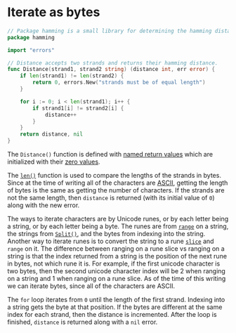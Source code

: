 # Iterate as bytes

```go
// Package hamming is a small library for determining the hamming distance between two strands.
package hamming

import "errors"

// Distance accepts two strands and returns their hamming distance.
func Distance(strand1, strand2 string) (distance int, err error) {
	if len(strand1) != len(strand2) {
		return 0, errors.New("strands must be of equal length")
	}

	for i := 0; i < len(strand1); i++ {
		if strand1[i] != strand2[i] {
			distance++
		}
	}
	return distance, nil
}
```

The `Distance()` function is defined with [named return values][named-return-values] which are initialized with their [zero values][zero-values].

The [`len()`][len] function is used to compare the lengths of the strands in bytes.
Since at the time of writing all of the characters are [ASCII][ascii], getting the length of bytes is the same as getting the number of characters.
If the strands are not the same length, then `distance` is returned (with its initial value of `0`) along with the new error.

The ways to iterate characters are by Unicode runes, or by each letter being a string, or by each letter being a byte.
The runes are from [`range`][range] on a string, the strings from [`Split()`][split], and the bytes from indexing into the string.
Another way to iterate runes is to convert the string to a rune [`slice`][slice] and `range` on it.
The difference between ranging on a rune slice vs ranging on a string is that the index returned from a string is the position of the next rune in bytes,
not which rune it is.
For example, if the first unicode character is two bytes,
then the second unicode character index will be 2 when ranging on a string and 1 when ranging on a rune slice.
As of the time of this writing we can iterate bytes, since all of the characters are ASCII.

The `for` loop iterates from `0` until the length of the first strand.
Indexing into a string gets the byte at that position.
If the bytes are different at the same index for each strand, then the distance is incremented.
After the loop is finished, `distance` is returned along with a `nil` error.

[named-return-values]: https://yourbasic.org/golang/named-return-values-parameters/
[zero-values]: https://yourbasic.org/golang/default-zero-value/
[len]: https://pkg.go.dev/builtin#len
[ascii]: https://www.asciitable.com/
[range]: https://gobyexample.com/range
[split]: https://pkg.go.dev/strings#Split
[slice]: https://gobyexample.com/slices
